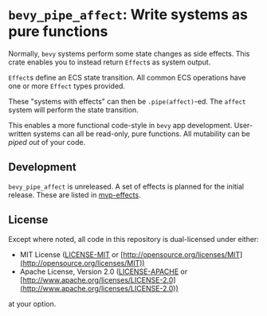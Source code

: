 # `bevy_pipe_affect`: Write systems as pure functions
Normally, `bevy` systems perform some state changes as side effects.
This crate enables you to instead return `Effect`s as system output.

`Effect`s define an ECS state transition.
All common ECS operations have one or more `Effect` types provided.

These "systems with effects" can then be `.pipe(affect)`-ed.
The `affect` system will perform the state transition.

This enables a more functional code-style in `bevy` app development.
User-written systems can all be read-only, pure functions.
All mutability can be _piped out_ of your code.

## Development
`bevy_pipe_affect` is unreleased.
A set of effects is planned for the initial release.
These are listed in [mvp-effects](mvp-effects.md).

## License

Except where noted, all code in this repository is dual-licensed under either:

* MIT License ([LICENSE-MIT](LICENSE-MIT) or [http://opensource.org/licenses/MIT](http://opensource.org/licenses/MIT))
* Apache License, Version 2.0 ([LICENSE-APACHE](LICENSE-APACHE) or [http://www.apache.org/licenses/LICENSE-2.0](http://www.apache.org/licenses/LICENSE-2.0))

at your option.

